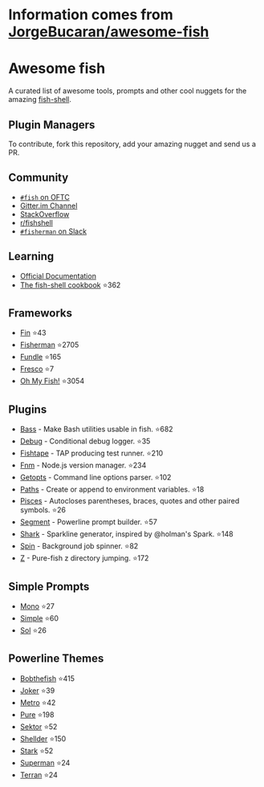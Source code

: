 # Information comes from [JorgeBucaran/awesome-fish](https://github.com/JorgeBucaran/awesome-fish)
# Awesome fish

A curated list of awesome tools, prompts and other cool nuggets for the amazing [fish-shell](https://github.com/fish-shell/fish-shell).

## Plugin Managers

To contribute, fork this repository, add your amazing nugget and send us a PR.

## Community

* [`#fish` on OFTC](https://webchat.oftc.net/?channels=fish)
* [Gitter.im Channel](https://gitter.im/fish-shell/fish-shell)
* [StackOverflow](http://stackoverflow.com/questions/tagged/fish)
* [r/fishshell](https://www.reddit.com/r/fishshell/)
* [`#fisherman` on Slack](https://fisherman-wharf.herokuapp.com)

## Learning

* [Official Documentation](http://fishshell.com/docs/current/index.html)
* [The fish-shell cookbook](https://github.com/JorgeBucaran/fish-shell-cookbook) :star:362

## Frameworks

* [Fin](https://github.com/fisherman/fin) :star:43
* [Fisherman](https://github.com/fisherman/fisherman) :star:2705
* [Fundle](https://github.com/tuvistavie/fundle) :star:165
* [Fresco](https://github.com/masa0x80/fresco) :star:7
* [Oh My Fish!](https://github.com/oh-my-fish/oh-my-fish) :star:3054

## Plugins

* [Bass](https://github.com/edc/bass) - Make Bash utilities usable in fish. :star:682
* [Debug](https://github.com/fisherman/debug) - Conditional debug logger. :star:35
* [Fishtape](https://github.com/fisherman/fishtape) - TAP producing test runner. :star:210
* [Fnm](https://github.com/fisherman/fnm) - Node.js version manager. :star:234
* [Getopts](https://github.com/fisherman/getopts) - Command line options parser. :star:102
* [Paths](https://github.com/fisherman/paths) - Create or append to environment variables. :star:18
* [Pisces](https://github.com/laughedelic/pisces) - Autocloses parentheses, braces, quotes and other paired symbols. :star:26
* [Segment](https://github.com/fisherman/segment) - Powerline prompt builder. :star:57
* [Shark](https://github.com/fisherman/shark) - Sparkline generator, inspired by @holman's Spark. :star:148
* [Spin](https://github.com/fisherman/spin) - Background job spinner. :star:82
* [Z](https://github.com/fisherman/z) - Pure-fish z directory jumping. :star:172

## Simple Prompts

* [Mono](https://github.com/fisherman/mono) :star:27
* [Simple](https://github.com/fisherman/simple) :star:60
* [Sol](https://github.com/fisherman/sol) :star:26

## Powerline Themes

* [Bobthefish](https://github.com/oh-my-fish/theme-bobthefish) :star:415
* [Joker](https://github.com/fisherman/joker) :star:39
* [Metro](https://github.com/fisherman/metro) :star:42
* [Pure](https://github.com/rafaelrinaldi/pure) :star:198
* [Sektor](https://github.com/fisherman/sektor) :star:52
* [Shellder](https://github.com/simnalamburt/shellder) :star:150
* [Stark](https://github.com/fisherman/stark) :star:52
* [Superman](https://github.com/fisherman/superman) :star:24
* [Terran](https://github.com/fisherman/terran) :star:24

